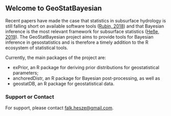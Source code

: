 ## Welcome to GeoStatBayesian

Recent papers have made the case that statistics in subsurface hydrology is still falling short on available software tools ([Rubin, 2018](https://www.hydrol-earth-syst-sci.net/22/5675/2018/)) and that Bayesian inference is the most relevant framework for subsurface statistics ([Heße, 2019](https://www.frontiersin.org/articles/10.3389/feart.2019.00118/full)). The GeoStatBayesian project aims to provide tools for Bayesian inference in gesostatistics and is therefore a timely addition to the R ecosystem of statistical tools.

Currently, the main packages of the project are:

-   exPrior, an R package for deriving prior distributions for geostatistical parameters;
-   anchoredDistr, an R package for Bayesian post-processing, as well as 
-   geostatDB, an R package for geostatistical data.


### Support or Contact

For support, please contact falk.hesze@gmail.com.

